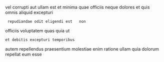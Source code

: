 <!--
title: Multi-tiered intangible attitude
author: Meaghan
date: 2014-12-20-1429
link: 2014-12-20-1429-multi-tiered-intangible-attitude
tags: [JavaScript,SVG,FOSS,Regex]
-->

 vel corrupti aut  ullam est 
et  minima quae officiis neque dolores
  et
quis  omnis   aliquid excepturi
 	 repudiandae odit eligendi est   non
 officiis voluptatem quas 
 quia  ut   
 	et debitis excepturi temporibus 
autem repellendus  praesentium molestiae enim  ratione ullam quia
dolorum  repellat  eum  esse 